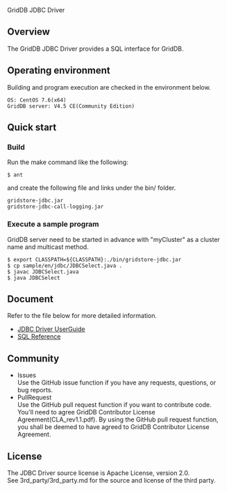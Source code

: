 GridDB JDBC Driver

## Overview

The GridDB JDBC Driver provides a SQL interface for GridDB.  

## Operating environment

Building and program execution are checked in the environment below.

    OS: CentOS 7.6(x64)
    GridDB server: V4.5 CE(Community Edition)

## Quick start

### Build
    
Run the make command like the following:
    
    $ ant

and create the following file and links under the bin/ folder.
    
    gridstore-jdbc.jar
    gridstore-jdbc-call-logging.jar

### Execute a sample program
GridDB server need to be started in advance with "myCluster" as a cluster name and multicast method.

    $ export CLASSPATH=${CLASSPATH}:./bin/gridstore-jdbc.jar
    $ cp sample/en/jdbc/JDBCSelect.java .
    $ javac JDBCSelect.java
    $ java JDBCSelect

## Document
  Refer to the file below for more detailed information.  
  - [JDBC Driver UserGuide](https://github.com/griddb/docs-en/blob/master/manuals/GridDB_JDBC_Driver_UserGuide.md)
  - [SQL Reference](https://github.com/griddb/docs-en/blob/master/manuals/GridDB_SQL_Reference.md)

## Community
  * Issues  
    Use the GitHub issue function if you have any requests, questions, or bug reports. 
  * PullRequest  
    Use the GitHub pull request function if you want to contribute code.
    You'll need to agree GridDB Contributor License Agreement(CLA_rev1.1.pdf).
    By using the GitHub pull request function, you shall be deemed to have agreed to GridDB Contributor License Agreement.

## License
  The JDBC Driver source license is Apache License, version 2.0.  
  See 3rd_party/3rd_party.md for the source and license of the third party.
